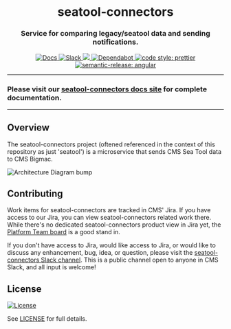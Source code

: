 <h1 align="center" style="border-bottom: none;">seatool-connectors</h1>
<h3 align="center">Service for comparing legacy/seatool data and sending notifications.</h3>
<p align="center">
  <a href="https://cmsgov.github.io/seatool-connectors/">
    <img alt="Docs" src="https://img.shields.io/badge/Docs-Pages-blue.svg">
  </a>
  <a href="https://cmsgov.slack.com/archives/C047RBDL396">
    <img alt="Slack" src="https://img.shields.io/badge/Slack-seatool--connectors-purple.svg">
  </a>
  <a href="https://codeclimate.com/github/CMSgov/seatool-connectors/maintainability">
    <img src="https://api.codeclimate.com/v1/badges/d23421cdd24aea696605/maintainability" />
  </a>
  <a href="https://dependabot.com/">
    <img alt="Dependabot" src="https://badgen.net/badge/Dependabot/enabled/green?icon=dependabot">
  </a>
  <a href="https://github.com/prettier/prettier">
    <img alt="code style: prettier" src="https://img.shields.io/badge/code_style-prettier-ff69b4.svg?style=flat-square">
  </a>
  <a href="https://github.com/semantic-release/semantic-release">
    <img alt="semantic-release: angular" src="https://img.shields.io/badge/semantic--release-angular-e10079?logo=semantic-release">
  </a>
</p>

---

### Please visit our [seatool-connectors docs site](https://cmsgov.github.io/seatool-connectors/) for complete documentation.

---

## Overview

The seatool-connectors project (oftened referenced in the context of this repository as just 'seatool') is a microservice that sends CMS Sea Tool data to CMS Bigmac.

![Architecture Diagram](docs/assets/architecture.svg)
bump
## Contributing

Work items for seatool-connectors are tracked in CMS' Jira. If you have access to our Jira, you can view seatool-connectors related work there. While there's no dedicated seatool-connectors product view in Jira yet, the [Platform Team board](https://qmacbis.atlassian.net/jira/software/c/projects/OY2/boards/216/backlog?selectedIssue=OY2-17657&epics=visible&issueLimit=100) is a good stand in.

If you don't have access to Jira, would like access to Jira, or would like to discuss any enhancement, bug, idea, or question, please visit the [seatool-connectors Slack channel](https://cmsgov.slack.com/archives/C047RBDL396). This is a public channel open to anyone in CMS Slack, and all input is welcome!

## License

[![License](https://img.shields.io/badge/License-CC0--1.0--Universal-blue.svg)](https://creativecommons.org/publicdomain/zero/1.0/legalcode)

See [LICENSE](LICENSE) for full details.
